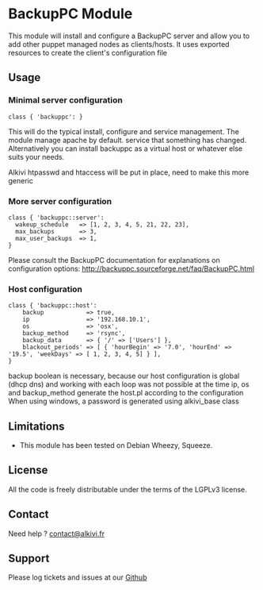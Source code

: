 # BackupPC Module

This module will install and configure a BackupPC server and allow you to add other puppet managed nodes as clients/hosts. It
uses exported resources to create the client's configuration file

## Usage

### Minimal server configuration

```puppet
class { 'backuppc': }
```
This will do the typical install, configure and service management. The module manage apache by default. 
service that something has changed. Alternatively you can install backuppc as a virtual host or whatever else suits your needs.

Alkivi htpasswd and htaccess will be put in place, need to make this more generic

### More server configuration

```puppet
class { 'backuppc::server':
  wakeup_schedule   => [1, 2, 3, 4, 5, 21, 22, 23],
  max_backups       => 3,
  max_user_backups  => 1,
}
```
Please consult the BackupPC documentation for explanations on configuration options: http://backuppc.sourceforge.net/faq/BackupPC.html


### Host configuration

```puppet
class { 'backuppc::host':
    backup            => true,
    ip                => '192.168.10.1',
    os                => 'osx',
    backup_method     => 'rsync',
    backup_data       => { '/' => ['Users'] },
    blackout_periods' => [ { 'hourBegin' => '7.0', 'hourEnd' => '19.5', 'weekDays' => [ 1, 2, 3, 4, 5] } ],
}
```

backup boolean is necessary, because our host configuration is global (dhcp dns) and working with each loop was not possible at the time
ip, os and backup_method generate the host.pl according to the configuration
When using windows, a password is generated using alkivi_base class


## Limitations

* This module has been tested on Debian Wheezy, Squeeze.

## License

All the code is freely distributable under the terms of the LGPLv3 license.

## Contact

Need help ? contact@alkivi.fr

## Support

Please log tickets and issues at our [Github](https://github.com/alkivi-sas/)
